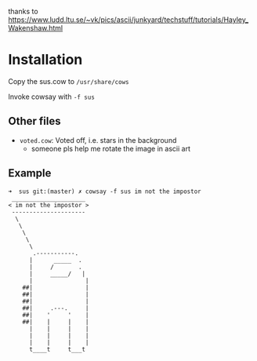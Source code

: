 thanks to https://www.ludd.ltu.se/~vk/pics/ascii/junkyard/techstuff/tutorials/Hayley_Wakenshaw.html

Installation
============

Copy the sus.cow to `/usr/share/cows`

Invoke cowsay with `-f sus`

Other files
-----------

- `voted.cow`: Voted off, i.e. stars in the background
  - someone pls help me rotate the image in ascii art

Example
-------

```
➜  sus git:(master) ✗ cowsay -f sus im not the impostor
 _____________________
< im not the impostor >
 ---------------------
  \
   \
    \
     \
      \
       .-----------.
      |      _____  . 
      |     /       .
      |     _____/   |
      |               |
    ##|               |
    ##|               |
    ##|               |
    ##|     .---.     |
    ##|    '     '    |
    ##|    |     |    |
      |    |     |    |
      |    |     |    |
      |    |     |    |
      t____t     t___t
```
